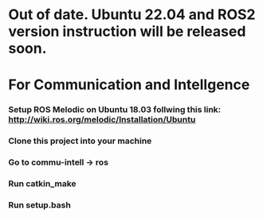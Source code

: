 # Out of date. Ubuntu 22.04 and ROS2 version instruction will be released soon. 

# For Communication and Intellgence 
### Setup ROS Melodic on Ubuntu 18.03 follwing this link: http://wiki.ros.org/melodic/Installation/Ubuntu 
### Clone this project into your machine 
### Go to commu-intell -> ros 
### Run catkin_make 
### Run setup.bash 

